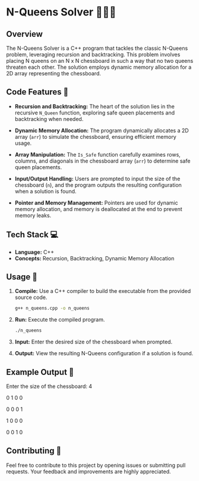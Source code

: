 # N-Queens Solver 🧑‍💻👑

## Overview

The N-Queens Solver is a C++ program that tackles the classic N-Queens problem, leveraging recursion and backtracking. This problem involves placing N queens on an N x N chessboard in such a way that no two queens threaten each other. The solution employs dynamic memory allocation for a 2D array representing the chessboard.

## Code Features 🚀

- **Recursion and Backtracking:** The heart of the solution lies in the recursive `N_Queen` function, exploring safe queen placements and backtracking when needed.

- **Dynamic Memory Allocation:** The program dynamically allocates a 2D array (`arr`) to simulate the chessboard, ensuring efficient memory usage.

- **Array Manipulation:** The `Is_Safe` function carefully examines rows, columns, and diagonals in the chessboard array (`arr`) to determine safe queen placements.

- **Input/Output Handling:** Users are prompted to input the size of the chessboard (`n`), and the program outputs the resulting configuration when a solution is found.

- **Pointer and Memory Management:** Pointers are used for dynamic memory allocation, and memory is deallocated at the end to prevent memory leaks.

## Tech Stack 💻

- **Language:** C++
- **Concepts:** Recursion, Backtracking, Dynamic Memory Allocation

## Usage 🧩

1. **Compile:** Use a C++ compiler to build the executable from the provided source code.

    ```bash
    g++ n_queens.cpp -o n_queens
    ```

2. **Run:** Execute the compiled program.

    ```bash
    ./n_queens
    ```

3. **Input:** Enter the desired size of the chessboard when prompted.

4. **Output:** View the resulting N-Queens configuration if a solution is found.

## Example Output 🎲

Enter the size of the chessboard: 4

0 1 0 0

0 0 0 1

1 0 0 0

0 0 1 0


## Contributing 🤝

Feel free to contribute to this project by opening issues or submitting pull requests. Your feedback and improvements are highly appreciated.

